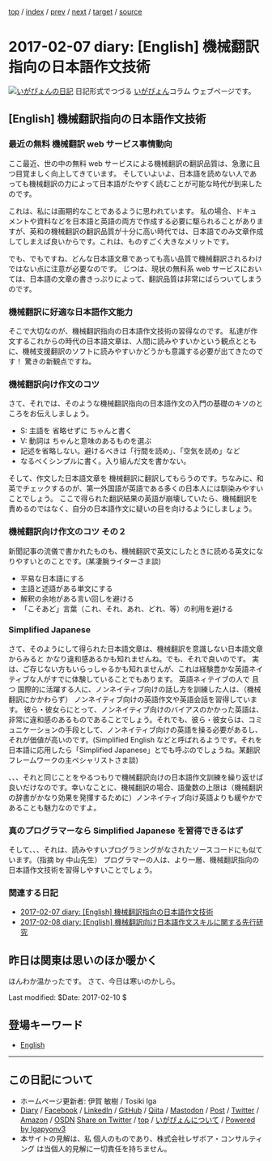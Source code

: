 [top](../index.html) 
 / [index](index.html) 
 / [prev](ig170206.html) 
 / [next](ig170208.html) 
 / [target](https://www.igapyon.jp/igapyon/diary/2017/ig170207.html) 
 / [source](https://github.com/igapyon/diary/blob/master/2017/ig170207.src.md) 

2017-02-07 diary: [English] 機械翻訳指向の日本語作文技術
=====================================================================================================
[![いがぴょんの日記](https://www.igapyon.jp/igapyon/diary/images/iga202308_128.jpg "いがぴょん")](https://www.igapyon.jp/igapyon/diary/memo/memoigapyon.html) 日記形式でつづる [いがぴょん](https://www.igapyon.jp/igapyon/diary/memo/memoigapyon.html)コラム ウェブページです。

## [English] 機械翻訳指向の日本語作文技術

### 最近の無料 機械翻訳 web サービス事情動向

ここ最近、世の中の無料 web サービスによる機械翻訳の翻訳品質は、急激に且つ目覚ましく向上してきています。
そしていよいよ、日本語を読めない人であっても機械翻訳の力によって日本語がたやすく読むことが可能な時代が到来したのです。

これは、私には画期的なことであるように思われています。
私の場合、ドキュメントや資料などを日本語と英語の両方で作成する必要に駆られることがありますが、英和の機械翻訳の翻訳品質が十分に高い時代では、日本語でのみ文章作成してしまえば良いからです。これは、ものすごく大きなメリットです。

でも、でもですね、どんな日本語文章であっても高い品質で機械翻訳されるわけではない点に注意が必要なのです。
じつは、現状の無料系 web サービスにおいては、日本語の文章の書きっぷりによって、翻訳品質は非常にばらついてしまうのです。

### 機械翻訳に好適な日本語作文能力

そこで大切なのが、機械翻訳指向の日本語作文技術の習得なのです。
私達が作文するこれからの時代の日本語文章は、人間に読みやすいかという観点とともに、機械支援翻訳のソフトに読みやすいかどうかも意識する必要が出てきたのです！
驚きの新観点ですね。

### 機械翻訳向け作文のコツ

さて、それでは、そのような機械翻訳指向の日本語作文の入門の基礎のキソのところをお伝えしましょう。

* S: 主語を 省略せずに ちゃんと書く
* V: 動詞は ちゃんと意味のあるものを選ぶ
* 記述を省略しない。避けるべきは「行間を読め」、「空気を読め」など
* なるべくシンプルに書く。入り組んだ文を書かない。

そして、作文した日本語文章を 機械翻訳に翻訳してもらうのです。ちなみに、和英でチェックするのが、第一外国語が英語である多くの日本人には馴染みやすいことでしょう。
ここで得られた翻訳結果の英語が崩壊していたら、機械翻訳を責めるのではなく、自分の日本語作文に疑いの目を向けるようにしましょう。

### 機械翻訳向け作文のコツ その２

新聞記事の流儀で書かれたものも、機械翻訳で英文にしたときに読める英文になりやすいとのことです。(某凄腕ライターさま談)

* 平易な日本語にする
* 主語と述語がある単文にする
* 解釈の余地がある言い回しを避ける
* 「こそあど」言葉（これ、それ、あれ、どれ、等）の利用を避ける

### Simplified Japanese

さて、そのようにして得られた日本語文章は、機械翻訳を意識しない日本語文章からみると かなり違和感あるかも知れませんね。でも、それで良いのです。
実は、ご存じない方もいらっしゃるかも知れませんが、これは経験豊かな英語ネイティブな人がすでに体験していることでもあります。
英語ネィテイブの人で 且つ 国際的に活躍する人に、ノンネイティブ向けの話し方を訓練した人は、（機械翻訳にかかわらず） ノンネイティブ向けの英語作文や英語会話を習得しています。
彼ら・彼女らにとって、ノンネイティブ向けのバイアスのかかった英語は、非常に違和感のあるものであることでしょう。それでも、彼ら・彼女らは、コミュニケーションの手段として、ノンネイティブ向けの英語を操る必要があるし、それが価値が高いのです。(Simplified English などと呼ばれるようです。それを日本語に応用したら「Simplified Japanese」とでも呼ぶのでしょうね。某翻訳フレームワークの主ペシャリストさま談)

、、、それと同じことをやるつもりで機械翻訳向けの日本語作文訓練を繰り返せば良いだけなのです。幸いなことに、機械翻訳の場合、語彙数の上限は（機械翻訳の辞書がかなり効果を発揮するために）ノンネイティブ向け英語よりも緩やかであることも魅力なのですよ。

### 真のプログラマーなら Simplified Japanese を習得できるはず

そして、、、それは、読みやすいプログラミングがなされたソースコードにも似ています。（指摘 by 中山先生）
プログラマーの人は、より一層、機械翻訳指向の日本語作文技術を習得しやすいことでしょう。

### 関連する日記

* [2017-02-07 diary: [English] 機械翻訳指向の日本語作文技術](https://www.igapyon.jp/igapyon/diary/2017/ig170207.html)
* [2017-02-08 diary: [English] 機械翻訳向け日本語作文スキルに関する先行研究](https://www.igapyon.jp/igapyon/diary/2017/ig170208.html)

## 昨日は関東は思いのほか暖かく

ほんわか温かったです。
さて、今日は寒いのかしら。

Last modified: $Date: 2017-02-10 $

## 登場キーワード

* [English](../keyword/english.html)

----------------------------------------------------------------------------------------------------

## この日記について

* ホームページ更新者: 伊賀 敏樹 / Tosiki Iga
* [Diary](https://www.igapyon.jp/igapyon/diary/) / [Facebook](https://www.facebook.com/igapyon) / [LinkedIn](https://www.linkedin.com/in/toshikiiga) / [GitHub](https://github.com/igapyon) / [Qiita](https://qiita.com/igapyon) / [Mastodon](https://social.vivaldi.net/@igapyon) / [Post](https://post.news/igapyon) / [Twitter](https://twitter.com/ToshikiIga) / [Amazon](https://www.amazon.co.jp/%E4%BC%8A%E8%B3%80-%E6%95%8F%E6%A8%B9/e/B004LTQWCQ) / [OSDN](https://ja.osdn.net/users/iga/)
[Share on Twitter](https://twitter.com/intent/tweet?hashtags=igapyon%2Cdiary%2C%E3%81%84%E3%81%8C%E3%81%B4%E3%82%87%E3%82%93%2CEnglish&text=%5BEnglish%5D+%E6%A9%9F%E6%A2%B0%E7%BF%BB%E8%A8%B3%E6%8C%87%E5%90%91%E3%81%AE%E6%97%A5%E6%9C%AC%E8%AA%9E%E4%BD%9C%E6%96%87%E6%8A%80%E8%A1%93&url=https%3A%2F%2Fwww.igapyon.jp%2Figapyon%2Fdiary%2F2017%2Fig170207.html) / [top](../index.html) / [いがぴょんについて](https://www.igapyon.jp/igapyon/diary/memo/memoigapyon.html) / [Powered by Igapyonv3](https://github.com/igapyon/igapyonv3)
* 本サイトの見解は、私 個人のものであり、株式会社レザボア・コンサルティング は当個人的見解に一切責任を持ちません。 
